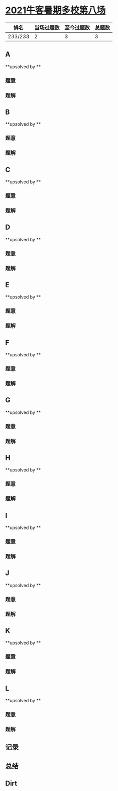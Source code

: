 # [2021牛客暑期多校第八场](https://ac.nowcoder.com/acm/contest/11259)

| 排名    | 当场过题数 | 至今过题数 | 总题数 |
| ------- | ---------- | ---------- | ------ |
| 233/233 | 2          | 3          | 3      |

## **A**

**upsolved by **

### 题意



### 题解



## **B**

**upsolved by **

### 题意



### 题解



## **C**

**upsolved by **

### 题意



### 题解



## **D**

**upsolved by **

### 题意



### 题解



## **E**

**upsolved by **

### 题意



### 题解



## **F**

**upsolved by **

### 题意



### 题解



## **G**

**upsolved by **

### 题意



### 题解



## **H**

**upsolved by **

### 题意



### 题解



## **I**

**upsolved by **

### 题意



### 题解



## **J**

**upsolved by **

### 题意



### 题解



## **K**

**upsolved by **

### 题意



### 题解



## **L**

**upsolved by **

### 题意



### 题解



## **记录**



## **总结**

## **Dirt**



